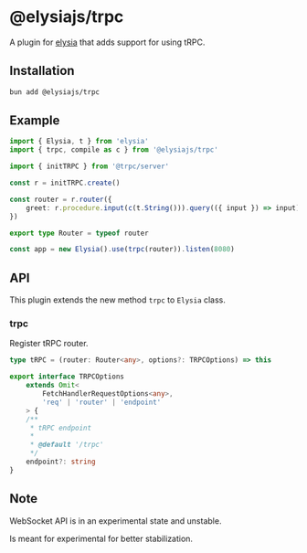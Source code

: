 # @elysiajs/trpc

A plugin for [elysia](https://github.com/elysiajs/elysia) that adds support for using tRPC.

## Installation

```bash
bun add @elysiajs/trpc
```

## Example

```typescript
import { Elysia, t } from 'elysia'
import { trpc, compile as c } from '@elysiajs/trpc'

import { initTRPC } from '@trpc/server'

const r = initTRPC.create()

const router = r.router({
	greet: r.procedure.input(c(t.String())).query(({ input }) => input)
})

export type Router = typeof router

const app = new Elysia().use(trpc(router)).listen(8080)
```

## API

This plugin extends the new method `trpc` to `Elysia` class.

### trpc

Register tRPC router.

```typescript
type tRPC = (router: Router<any>, options?: TRPCOptions) => this

export interface TRPCOptions
	extends Omit<
		FetchHandlerRequestOptions<any>,
		'req' | 'router' | 'endpoint'
	> {
	/**
	 * tRPC endpoint
	 *
	 * @default '/trpc'
	 */
	endpoint?: string
}
```

## Note

WebSocket API is in an experimental state and unstable.

Is meant for experimental for better stabilization.
